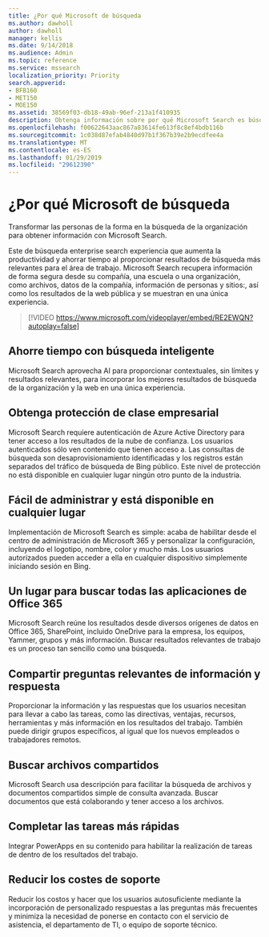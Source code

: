 ```yaml
---
title: ¿Por qué Microsoft de búsqueda
ms.author: dawholl
author: dawholl
manager: kellis
ms.date: 9/14/2018
ms.audience: Admin
ms.topic: reference
ms.service: mssearch
localization_priority: Priority
search.appverid:
- BFB160
- MET150
- MOE150
ms.assetid: 38569f03-db18-49ab-96ef-213a1f410935
description: Obtenga información sobre por qué Microsoft Search es búsqueda inteligente enterprise search para el área de trabajo moderno.
ms.openlocfilehash: f00622643aac867a83614fe613f8c8ef4bdb116b
ms.sourcegitcommit: 1c038d87efab4840d97b1f367b39e2b9ecdfee4a
ms.translationtype: MT
ms.contentlocale: es-ES
ms.lasthandoff: 01/29/2019
ms.locfileid: "29612390"
---
```

# <a name="why-microsoft-search"></a>¿Por qué Microsoft de búsqueda

Transformar las personas de la forma en la búsqueda de la organización para obtener información con Microsoft Search. 
  
Este de búsqueda enterprise search experiencia que aumenta la productividad y ahorrar tiempo al proporcionar resultados de búsqueda más relevantes para el área de trabajo. Microsoft Search recupera información de forma segura desde su compañía, una escuela o una organización, como archivos, datos de la compañía, información de personas y sitios:, así como los resultados de la web pública y se muestran en una única experiencia.

> [!VIDEO https://www.microsoft.com/videoplayer/embed/RE2EWQN?autoplay=false]
  
## <a name="save-time-with-intelligent-search"></a>Ahorre tiempo con búsqueda inteligente

Microsoft Search aprovecha AI para proporcionar contextuales, sin límites y resultados relevantes, para incorporar los mejores resultados de búsqueda de la organización y la web en una única experiencia.
  
## <a name="get-enterprise-grade-protection"></a>Obtenga protección de clase empresarial

Microsoft Search requiere autenticación de Azure Active Directory para tener acceso a los resultados de la nube de confianza. Los usuarios autenticados sólo ven contenido que tienen acceso a. Las consultas de búsqueda son desaprovisionamiento identificadas y los registros están separados del tráfico de búsqueda de Bing público. Este nivel de protección no está disponible en cualquier lugar ningún otro punto de la industria.
  
## <a name="easy-to-administer-and-available-everywhere"></a>Fácil de administrar y está disponible en cualquier lugar

Implementación de Microsoft Search es simple: acaba de habilitar desde el centro de administración de Microsoft 365 y personalizar la configuración, incluyendo el logotipo, nombre, color y mucho más. Los usuarios autorizados pueden acceder a ella en cualquier dispositivo simplemente iniciando sesión en Bing.
  
## <a name="one-place-to-search-across-office-365-apps"></a>Un lugar para buscar todas las aplicaciones de Office 365

Microsoft Search reúne los resultados desde diversos orígenes de datos en Office 365, SharePoint, incluido OneDrive para la empresa, los equipos, Yammer, grupos y más información. Buscar resultados relevantes de trabajo es un proceso tan sencillo como una búsqueda.
  
## <a name="share-authoritative-information-and-answer-questions"></a>Compartir preguntas relevantes de información y respuesta

Proporcionar la información y las respuestas que los usuarios necesitan para llevar a cabo las tareas, como las directivas, ventajas, recursos, herramientas y más información en los resultados del trabajo. También puede dirigir grupos específicos, al igual que los nuevos empleados o trabajadores remotos.
  
## <a name="find-shared-files"></a>Buscar archivos compartidos

Microsoft Search usa descripción para facilitar la búsqueda de archivos y documentos compartidos simple de consulta avanzada. Buscar documentos que está colaborando y tener acceso a los archivos. 
  
## <a name="complete-tasks-faster"></a>Completar las tareas más rápidas

Integrar PowerApps en su contenido para habilitar la realización de tareas de dentro de los resultados del trabajo.
  
## <a name="reduce-support-costs"></a>Reducir los costes de soporte

Reducir los costos y hacer que los usuarios autosuficiente mediante la incorporación de personalizado respuestas a las preguntas más frecuentes y minimiza la necesidad de ponerse en contacto con el servicio de asistencia, el departamento de TI, o equipo de soporte técnico.
  

